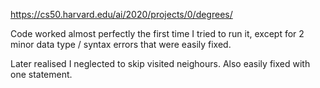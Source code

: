 https://cs50.harvard.edu/ai/2020/projects/0/degrees/

Code worked almost perfectly the first time I tried to run it, except for 2 minor data type / syntax errors that were easily fixed.

Later realised I neglected to skip visited neighours. Also easily fixed with one statement.
